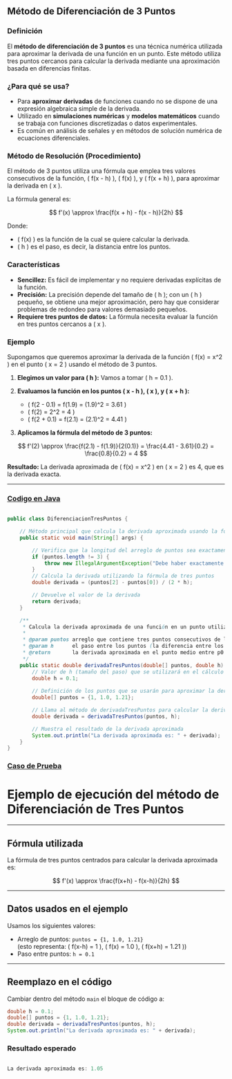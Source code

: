 ## **Método de Diferenciación de 3 Puntos**

### **Definición**
El **método de diferenciación de 3 puntos** es una técnica numérica utilizada para aproximar la derivada de una función en un punto. Este método utiliza tres puntos cercanos para calcular la derivada mediante una aproximación basada en diferencias finitas.

### **¿Para qué se usa?**
- Para **aproximar derivadas** de funciones cuando no se dispone de una expresión algebraica simple de la derivada.
- Utilizado en **simulaciones numéricas** y **modelos matemáticos** cuando se trabaja con funciones discretizadas o datos experimentales.
- Es común en análisis de señales y en métodos de solución numérica de ecuaciones diferenciales.

### **Método de Resolución (Procedimiento)**
El método de 3 puntos utiliza una fórmula que emplea tres valores consecutivos de la función, \( f(x - h) \), \( f(x) \), y \( f(x + h) \), para aproximar la derivada en \( x \).

La fórmula general es:

$$
f'(x) \approx \frac{f(x + h) - f(x - h)}{2h}
$$

Donde:
- \( f(x) \) es la función de la cual se quiere calcular la derivada.
- \( h \) es el paso, es decir, la distancia entre los puntos.

### **Características**
- **Sencillez:** Es fácil de implementar y no requiere derivadas explícitas de la función.
- **Precisión:** La precisión depende del tamaño de \( h \); con un \( h \) pequeño, se obtiene una mejor aproximación, pero hay que considerar problemas de redondeo para valores demasiado pequeños.
- **Requiere tres puntos de datos:** La fórmula necesita evaluar la función en tres puntos cercanos a \( x \).

### **Ejemplo**

Supongamos que queremos aproximar la derivada de la función \( f(x) = x^2 \) en el punto \( x = 2 \) usando el método de 3 puntos.

1. **Elegimos un valor para \( h \):**
   Vamos a tomar \( h = 0.1 \).

2. **Evaluamos la función en los puntos \( x - h \), \( x \), y \( x + h \):**
   - \( f(2 - 0.1) = f(1.9) = (1.9)^2 = 3.61 \)
   - \( f(2) = 2^2 = 4 \)
   - \( f(2 + 0.1) = f(2.1) = (2.1)^2 = 4.41 \)

3. **Aplicamos la fórmula del método de 3 puntos:**

$$
f'(2) \approx \frac{f(2.1) - f(1.9)}{2(0.1)} = \frac{4.41 - 3.61}{0.2} = \frac{0.8}{0.2} = 4
$$

**Resultado:** La derivada aproximada de \( f(x) = x^2 \) en \( x = 2 \) es 4, que es la derivada exacta.

---

### [Codigo en Java](DiferenciacionTresPuntos.java)

```java

public class DiferenciacionTresPuntos {

    // Método principal que calcula la derivada aproximada usando la fórmula de tres puntos
    public static void main(String[] args) {

        // Verifica que la longitud del arreglo de puntos sea exactamente 3
        if (puntos.length != 3) {
            throw new IllegalArgumentException("Debe haber exactamente 3 puntos.");
        }
        // Calcula la derivada utilizando la fórmula de tres puntos
        double derivada = (puntos[2] - puntos[0]) / (2 * h);

        // Devuelve el valor de la derivada
        return derivada;
    }

    /**
     * Calcula la derivada aproximada de una función en un punto utilizando la fórmula de tres puntos.
     *
     * @param puntos arreglo que contiene tres puntos consecutivos de la función (p0, p1, p2)
     * @param h      el paso entre los puntos (la diferencia entre los puntos consecutivos)
     * @return       la derivada aproximada en el punto medio entre p0 y p2
     */
    public static double derivadaTresPuntos(double[] puntos, double h) {
        // Valor de h (tamaño del paso) que se utilizará en el cálculo de la derivada
        double h = 0.1; 
        
        // Definición de los puntos que se usarán para aproximar la derivada
        double[] puntos = {1, 1.0, 1.21};  

        // Llama al método de derivadaTresPuntos para calcular la derivada
        double derivada = derivadaTresPuntos(puntos, h);

        // Muestra el resultado de la derivada aproximada
        System.out.println("La derivada aproximada es: " + derivada);
    }
}

```

### [Caso de Prueba](Casos_de_Prueba) 

# Ejemplo de ejecución del método de Diferenciación de Tres Puntos

---

## Fórmula utilizada

La fórmula de tres puntos centrados para calcular la derivada aproximada es:

$$
f'(x) \approx \frac{f(x+h) - f(x-h)}{2h}
$$

---

## Datos usados en el ejemplo

Usamos los siguientes valores:

- Arreglo de puntos: `puntos = {1, 1.0, 1.21}`  
  (esto representa: \( f(x-h) = 1 \), \( f(x) = 1.0 \), \( f(x+h) = 1.21 \))
- Paso entre puntos: `h = 0.1`

---

## Reemplazo en el código

Cambiar dentro del método `main` el bloque de código a:

```java
double h = 0.1; 
double[] puntos = {1, 1.0, 1.21};  
double derivada = derivadaTresPuntos(puntos, h);
System.out.println("La derivada aproximada es: " + derivada);
```

### Resultado esperado


```java

La derivada aproximada es: 1.05

```
